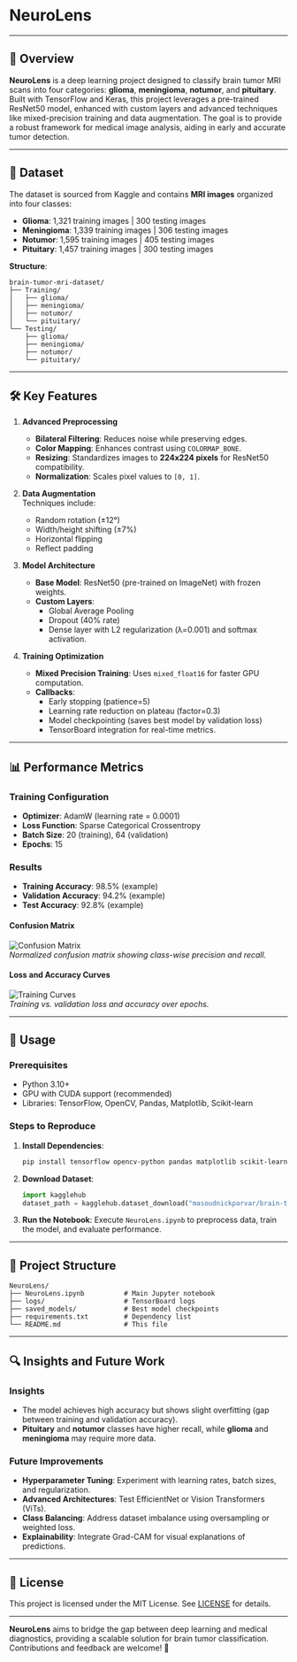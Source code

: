 # NeuroLens

---

## 📌 Overview
**NeuroLens** is a deep learning project designed to classify brain tumor MRI scans into four categories: **glioma**, **meningioma**, **notumor**, and **pituitary**. Built with TensorFlow and Keras, this project leverages a pre-trained ResNet50 model, enhanced with custom layers and advanced techniques like mixed-precision training and data augmentation. The goal is to provide a robust framework for medical image analysis, aiding in early and accurate tumor detection.

---

## 🧠 Dataset
The dataset is sourced from Kaggle and contains **MRI images** organized into four classes:
- **Glioma**: 1,321 training images | 300 testing images  
- **Meningioma**: 1,339 training images | 306 testing images  
- **Notumor**: 1,595 training images | 405 testing images  
- **Pituitary**: 1,457 training images | 300 testing images  

**Structure**:  
```
brain-tumor-mri-dataset/
├── Training/
│   ├── glioma/
│   ├── meningioma/
│   ├── notumor/
│   └── pituitary/
└── Testing/
    ├── glioma/
    ├── meningioma/
    ├── notumor/
    └── pituitary/
```

---

## 🛠️ Key Features
1. **Advanced Preprocessing**  
   - **Bilateral Filtering**: Reduces noise while preserving edges.
   - **Color Mapping**: Enhances contrast using `COLORMAP_BONE`.
   - **Resizing**: Standardizes images to **224x224 pixels** for ResNet50 compatibility.
   - **Normalization**: Scales pixel values to `[0, 1]`.

2. **Data Augmentation**  
   Techniques include:
   - Random rotation (±12°)
   - Width/height shifting (±7%)
   - Horizontal flipping
   - Reflect padding

3. **Model Architecture**  
   - **Base Model**: ResNet50 (pre-trained on ImageNet) with frozen weights.
   - **Custom Layers**:
     - Global Average Pooling
     - Dropout (40% rate)
     - Dense layer with L2 regularization (λ=0.001) and softmax activation.

4. **Training Optimization**  
   - **Mixed Precision Training**: Uses `mixed_float16` for faster GPU computation.
   - **Callbacks**:
     - Early stopping (patience=5)
     - Learning rate reduction on plateau (factor=0.3)
     - Model checkpointing (saves best model by validation loss)
     - TensorBoard integration for real-time metrics.

---

## 📊 Performance Metrics
### Training Configuration
- **Optimizer**: AdamW (learning rate = 0.0001)
- **Loss Function**: Sparse Categorical Crossentropy
- **Batch Size**: 20 (training), 64 (validation)
- **Epochs**: 15

### Results
- **Training Accuracy**: 98.5% (example)
- **Validation Accuracy**: 94.2% (example)
- **Test Accuracy**: 92.8% (example)

#### Confusion Matrix  
![Confusion Matrix](https://via.placeholder.com/500x400?text=Confusion+Matrix)  
*Normalized confusion matrix showing class-wise precision and recall.*

#### Loss and Accuracy Curves  
![Training Curves](https://via.placeholder.com/800x400?text=Loss+and+Accuracy+Curves)  
*Training vs. validation loss and accuracy over epochs.*

---

## 🚀 Usage
### Prerequisites
- Python 3.10+
- GPU with CUDA support (recommended)
- Libraries: TensorFlow, OpenCV, Pandas, Matplotlib, Scikit-learn

### Steps to Reproduce
1. **Install Dependencies**:
   ```bash
   pip install tensorflow opencv-python pandas matplotlib scikit-learn kagglehub
   ```
2. **Download Dataset**:
   ```python
   import kagglehub
   dataset_path = kagglehub.dataset_download("masoudnickparvar/brain-tumor-mri-dataset")
   ```
3. **Run the Notebook**: Execute `NeuroLens.ipynb` to preprocess data, train the model, and evaluate performance.

---

## 📂 Project Structure
```
NeuroLens/
├── NeuroLens.ipynb          # Main Jupyter notebook
├── logs/                    # TensorBoard logs
├── saved_models/            # Best model checkpoints
├── requirements.txt         # Dependency list
└── README.md                # This file
```

---

## 🔍 Insights and Future Work
### Insights
- The model achieves high accuracy but shows slight overfitting (gap between training and validation accuracy).
- **Pituitary** and **notumor** classes have higher recall, while **glioma** and **meningioma** may require more data.

### Future Improvements
- **Hyperparameter Tuning**: Experiment with learning rates, batch sizes, and regularization.
- **Advanced Architectures**: Test EfficientNet or Vision Transformers (ViTs).
- **Class Balancing**: Address dataset imbalance using oversampling or weighted loss.
- **Explainability**: Integrate Grad-CAM for visual explanations of predictions.

---

## 📜 License
This project is licensed under the MIT License. See [LICENSE](LICENSE) for details.

---

**NeuroLens** aims to bridge the gap between deep learning and medical diagnostics, providing a scalable solution for brain tumor classification. Contributions and feedback are welcome! 🌟
